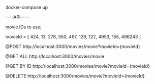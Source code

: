 docker-compose up



----API----

movie IDs to use;

movieId = [ 424, 13, 278, 550, 497, 129, 122, 4953, 155, 496243 ]

@POST
http://localhost:3000/movies/movie?movieId={movieId}

@GET ALL
http://localhost:3000/movies/movie

@GET BY ID
http://localhost:3000/movies/movie?movieId={movieId}

@DELETE
http://localhost:3000/movies/movie?movieId={movieId}
